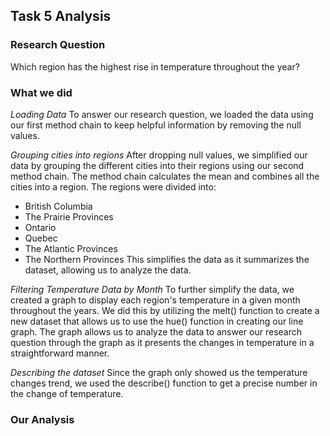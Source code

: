 ## Task 5 Analysis

### **Research Question**
Which region has the highest rise in temperature throughout the year? 

### **What we did**
*Loading Data*
To answer our research question, we loaded the data using our first method chain to keep helpful information by removing the null values. 

*Grouping cities into regions*
After dropping null values, we simplified our data by grouping the different cities into their regions using our second method chain. The method chain calculates the mean and combines all the cities into a region. The regions were divided into:
 - British Columbia 
 - The Prairie Provinces
 - Ontario 
 - Quebec 
 - The Atlantic Provinces 
 - The Northern Provinces
This simplifies the data as it summarizes the dataset, allowing us to analyze the data. 

*Filtering Temperature Data by Month*
To further simplify the data, we created a graph to display each region's temperature in a given month throughout the years. We did this by utilizing the melt() function to create a new dataset that allows us to use the hue() function in creating our line graph. The graph allows us to analyze the data to answer our research question through the graph as it presents the changes in temperature in a straightforward manner. 

*Describing the dataset*
Since the graph only showed us the temperature changes trend, we used the describe() function to get a precise number in the change of temperature. 

### **Our Analysis**

